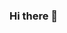 ### Hi there 👋

<!--
**YEYUbaka/YEYUbaka** is a ✨ _special_ ✨ repository because its `README.md` (this file) appears on your GitHub profile.
-->
